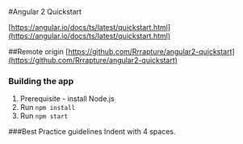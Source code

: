 #Angular 2 Quickstart

[https://angular.io/docs/ts/latest/quickstart.html](https://angular.io/docs/ts/latest/quickstart.html)

##Remote origin
[https://github.com/Rrrapture/angular2-quickstart](https://github.com/Rrrapture/angular2-quickstart)

### Building the app
1. Prerequisite - install Node.js 
1. Run `npm install`
2. Run `npm start`

###Best Practice guidelines
Indent with 4 spaces.